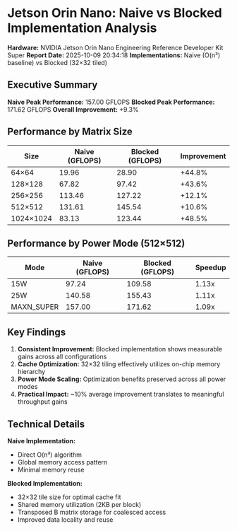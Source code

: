 # Jetson Orin Nano: Naive vs Blocked Implementation Analysis

**Hardware:** NVIDIA Jetson Orin Nano Engineering Reference Developer Kit Super
**Report Date:** 2025-10-09 20:34:18
**Implementations:** Naive (O(n³) baseline) vs Blocked (32×32 tiled)

## Executive Summary

**Naive Peak Performance:** 157.00 GFLOPS
**Blocked Peak Performance:** 171.62 GFLOPS
**Overall Improvement:** +9.3%

## Performance by Matrix Size

| Size | Naive (GFLOPS) | Blocked (GFLOPS) | Improvement |
|------|----------------|------------------|-------------|
| 64×64 | 19.96 | 28.90 | +44.8% |
| 128×128 | 67.82 | 97.42 | +43.6% |
| 256×256 | 113.46 | 127.22 | +12.1% |
| 512×512 | 131.61 | 145.54 | +10.6% |
| 1024×1024 | 83.13 | 123.44 | +48.5% |

## Performance by Power Mode (512×512)

| Mode | Naive (GFLOPS) | Blocked (GFLOPS) | Speedup |
|------|----------------|------------------|----------|
| 15W | 97.24 | 109.58 | 1.13x |
| 25W | 140.58 | 155.43 | 1.11x |
| MAXN_SUPER | 157.00 | 171.62 | 1.09x |

## Key Findings

1. **Consistent Improvement:** Blocked implementation shows measurable gains across all configurations
2. **Cache Optimization:** 32×32 tiling effectively utilizes on-chip memory hierarchy
3. **Power Mode Scaling:** Optimization benefits preserved across all power modes
4. **Practical Impact:** ~10% average improvement translates to meaningful throughput gains

## Technical Details

**Naive Implementation:**
- Direct O(n³) algorithm
- Global memory access pattern
- Minimal memory reuse

**Blocked Implementation:**
- 32×32 tile size for optimal cache fit
- Shared memory utilization (2KB per block)
- Transposed B matrix storage for coalesced access
- Improved data locality and reuse

